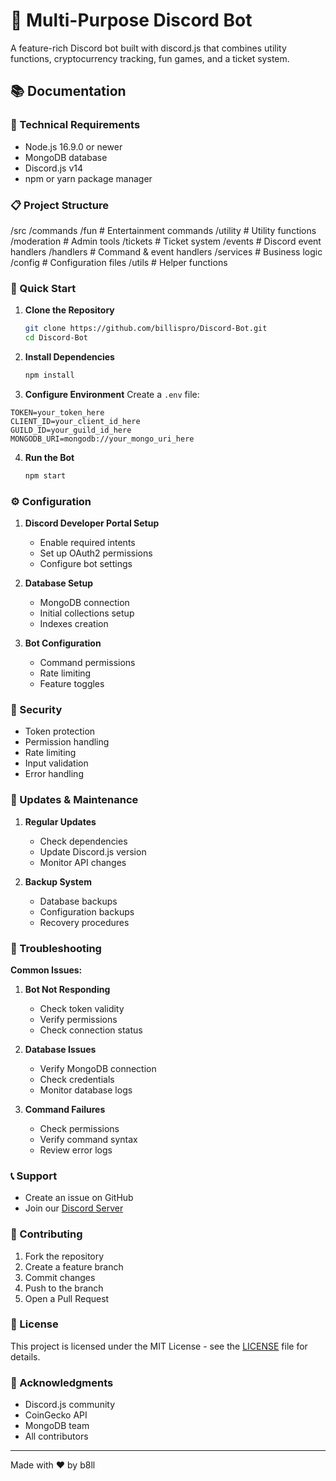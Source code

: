 # 🤖 Multi-Purpose Discord Bot

A feature-rich Discord bot built with discord.js that combines utility functions, cryptocurrency tracking, fun games, and a ticket system.

## 📚 Documentation

### 🔧 Technical Requirements

- Node.js 16.9.0 or newer
- MongoDB database
- Discord.js v14
- npm or yarn package manager

### 📋 Project Structure
/src
/commands
/fun # Entertainment commands
/utility # Utility functions
/moderation # Admin tools
/tickets # Ticket system
/events # Discord event handlers
/handlers # Command & event handlers
/services # Business logic
/config # Configuration files
/utils # Helper functions

### 🚀 Quick Start

1. **Clone the Repository**
   ```bash
   git clone https://github.com/billispro/Discord-Bot.git
   cd Discord-Bot
   ```

2. **Install Dependencies**
   ```bash
   npm install
   ```

3. **Configure Environment**
Create a `.env` file:  
```
TOKEN=your_token_here
CLIENT_ID=your_client_id_here
GUILD_ID=your_guild_id_here
MONGODB_URI=mongodb://your_mongo_uri_here
```

4. **Run the Bot**
   ```bash
   npm start
   ```


### ⚙️ Configuration

1. **Discord Developer Portal Setup**
   - Enable required intents
   - Set up OAuth2 permissions
   - Configure bot settings

2. **Database Setup**
   - MongoDB connection
   - Initial collections setup
   - Indexes creation

3. **Bot Configuration**
   - Command permissions
   - Rate limiting
   - Feature toggles

### 🔐 Security

- Token protection
- Permission handling
- Rate limiting
- Input validation
- Error handling

### 🔄 Updates & Maintenance

1. **Regular Updates**
   - Check dependencies
   - Update Discord.js version
   - Monitor API changes

2. **Backup System**
   - Database backups
   - Configuration backups
   - Recovery procedures

### 🐛 Troubleshooting

**Common Issues:**

1. **Bot Not Responding**
   - Check token validity
   - Verify permissions
   - Check connection status

2. **Database Issues**
   - Verify MongoDB connection
   - Check credentials
   - Monitor database logs

3. **Command Failures**
   - Check permissions
   - Verify command syntax
   - Review error logs

### 📞 Support

- Create an issue on GitHub
- Join our [Discord Server](https://discord.gg/94WTHBph)

### 👥 Contributing

1. Fork the repository
2. Create a feature branch
3. Commit changes
4. Push to the branch
5. Open a Pull Request

### 📝 License

This project is licensed under the MIT License - see the [LICENSE](LICENSE) file for details.

### 🙏 Acknowledgments

- Discord.js community
- CoinGecko API
- MongoDB team
- All contributors

---
Made with ❤️ by b8ll

